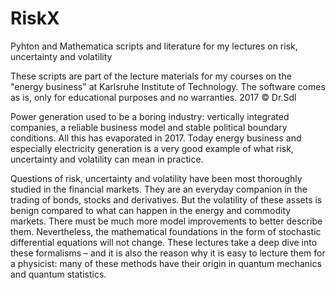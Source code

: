 # RiskX
Pyhton and Mathematica scripts and literature for my lectures on risk, uncertainty and volatility

These scripts are part of the lecture materials for my courses on the "energy business" at Karlsruhe Institute of Technology. The software comes as is, only for educational purposes and no warranties. 2017 © Dr.Sdl 

Power generation used to be a boring industry: vertically integrated companies, a reliable business model and stable political boundary conditions. All this has evaporated in 2017. Today energy business and especially electricity generation is a very good example of what risk, uncertainty and volatility can mean in practice.

Questions of risk, uncertainty and volatility have been most thoroughly studied in the financial markets. They are an everyday companion in the trading of bonds, stocks and derivatives. But the volatility of these assets is benign compared to what can happen in the energy and commodity markets. There must be much more model improvements to better describe them. Nevertheless, the mathematical foundations in the form of stochastic differential equations will not change. These lectures take a deep dive into these formalisms – and it is also the reason why it is easy to lecture them for a physicist: many of these methods have their origin in quantum mechanics and quantum statistics.  
